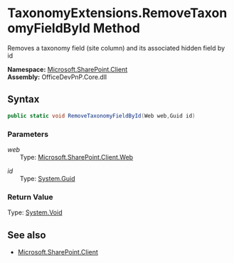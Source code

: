 # TaxonomyExtensions.RemoveTaxonomyFieldById Method  
Removes a taxonomy field (site column) and its associated hidden field by id  

**Namespace:** [Microsoft.SharePoint.Client](Microsoft.SharePoint.Client.md)  
**Assembly:** OfficeDevPnP.Core.dll  
## Syntax
```C#
public static void RemoveTaxonomyFieldById(Web web,Guid id)
```
### Parameters
*web*  
&emsp;&emsp;Type: [Microsoft.SharePoint.Client.Web](Microsoft.SharePoint.Client.Web.md) 
&emsp;&emsp;  
  
*id*  
&emsp;&emsp;Type: [System.Guid](System.Guid.md) 
&emsp;&emsp;  
  
### Return Value
Type: [System.Void](System.Void.md 
)
## See also
- [Microsoft.SharePoint.Client](Microsoft.SharePoint.Client.md)
